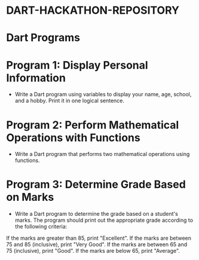 # DART-HACKATHON-REPOSITORY
# Dart Programs
# Program 1: Display Personal Information
- Write a Dart program using variables to display your name, age, school, and a hobby. Print it in one logical sentence.

# Program 2: Perform Mathematical Operations with Functions
- Write a Dart program that performs two mathematical operations using functions.

# Program 3: Determine Grade Based on Marks
- Write a Dart program to determine the grade based on a student's marks. The program should print out the appropriate grade according to the following criteria:

If the marks are greater than 85, print "Excellent".
If the marks are between 75 and 85 (inclusive), print "Very Good".
If the marks are between 65 and 75 (inclusive), print "Good".
If the marks are below 65, print "Average".